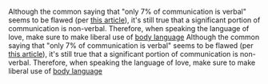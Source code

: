 Although the common saying that "only 7% of communication is verbal" seems to be flawed
(per [this article](http://ubiquity.acm.org/article.cfm?id=2043156)), it's still
true that a significant portion of communication is non-verbal. Therefore, when
speaking the language of love, make sure to make liberal use of [body language](https://www.psychologytoday.com/basics/body-language)
Although the common saying that "only 7% of communication is verbal" seems to be flawed
(per [this article](http://ubiquity.acm.org/article.cfm?id=2043156)), it's still
true that a significant portion of communication is non-verbal. Therefore, when
speaking the language of love, make sure to make liberal use of [body language](https://www.psychologytoday.com/basics/body-language)
